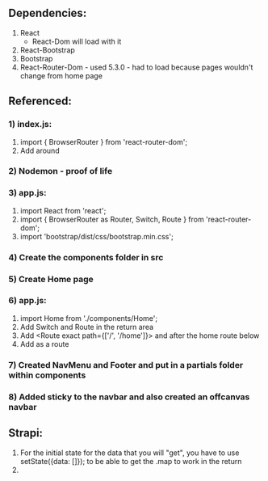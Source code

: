 ##  Dependencies:
1.  React
    -  React-Dom will load with it
2.  React-Bootstrap
3.  Bootstrap
4.  React-Router-Dom - used 5.3.0 - had to load because pages wouldn't change from home page

##  Referenced:

###  1)  index.js:
1. import { BrowserRouter  } from 'react-router-dom';
2. Add <BrowserRouter> around <App />

###  2)  Nodemon - proof of life

###  3)  app.js:
1.  import React from 'react';
2.  import { BrowserRouter as Router, Switch, Route } from 'react-router-dom';
3.  import 'bootstrap/dist/css/bootstrap.min.css';

###  4)  Create the components folder in src

###  5)  Create Home page

###  6)  app.js:
1.  import Home from './components/Home';
2.  Add Switch and Route in the return area
3.  Add <Route exact path={['/', '/home']}> and </Route> after the home route below
3.  Add <Home /> as a route

###  7)  Created NavMenu and Footer and put in a partials folder within components

###  8)  Added sticky to the navbar and also created an offcanvas navbar

##  Strapi:
1.  For the initial state for the data that you will "get", you have to use setState({data: []}); to be able to get the .map to work in the return
2.  